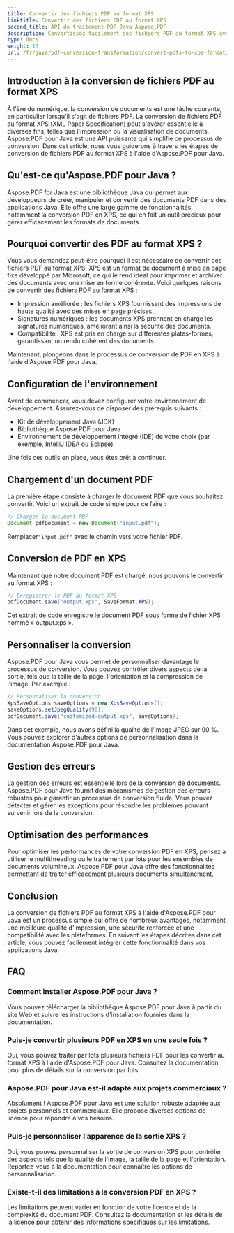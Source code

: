 ```yaml
---
title: Convertir des fichiers PDF au format XPS
linktitle: Convertir des fichiers PDF au format XPS
second_title: API de traitement PDF Java Aspose.PDF
description: Convertissez facilement des fichiers PDF au format XPS avec Aspose.PDF pour Java. Bénéficiez d'une impression, d'une sécurité et d'une compatibilité améliorées.
type: docs
weight: 13
url: /fr/java/pdf-conversion-transformation/convert-pdfs-to-xps-format/
---
```


## Introduction à la conversion de fichiers PDF au format XPS

À l'ère du numérique, la conversion de documents est une tâche courante, en particulier lorsqu'il s'agit de fichiers PDF. La conversion de fichiers PDF au format XPS (XML Paper Specification) peut s'avérer essentielle à diverses fins, telles que l'impression ou la visualisation de documents. Aspose.PDF pour Java est une API puissante qui simplifie ce processus de conversion. Dans cet article, nous vous guiderons à travers les étapes de conversion de fichiers PDF au format XPS à l'aide d'Aspose.PDF pour Java.

## Qu'est-ce qu'Aspose.PDF pour Java ?

Aspose.PDF for Java est une bibliothèque Java qui permet aux développeurs de créer, manipuler et convertir des documents PDF dans des applications Java. Elle offre une large gamme de fonctionnalités, notamment la conversion PDF en XPS, ce qui en fait un outil précieux pour gérer efficacement les formats de documents.

## Pourquoi convertir des PDF au format XPS ?

Vous vous demandez peut-être pourquoi il est nécessaire de convertir des fichiers PDF au format XPS. XPS est un format de document à mise en page fixe développé par Microsoft, ce qui le rend idéal pour imprimer et archiver des documents avec une mise en forme cohérente. Voici quelques raisons de convertir des fichiers PDF au format XPS :

- Impression améliorée : les fichiers XPS fournissent des impressions de haute qualité avec des mises en page précises.
- Signatures numériques : les documents XPS prennent en charge les signatures numériques, améliorant ainsi la sécurité des documents.
- Compatibilité : XPS est pris en charge sur différentes plates-formes, garantissant un rendu cohérent des documents.

Maintenant, plongeons dans le processus de conversion de PDF en XPS à l'aide d'Aspose.PDF pour Java.

## Configuration de l'environnement

Avant de commencer, vous devez configurer votre environnement de développement. Assurez-vous de disposer des prérequis suivants :

- Kit de développement Java (JDK)
- Bibliothèque Aspose.PDF pour Java
- Environnement de développement intégré (IDE) de votre choix (par exemple, IntelliJ IDEA ou Eclipse)

Une fois ces outils en place, vous êtes prêt à continuer.

## Chargement d'un document PDF

La première étape consiste à charger le document PDF que vous souhaitez convertir. Voici un extrait de code simple pour ce faire :

```java
// Charger le document PDF
Document pdfDocument = new Document("input.pdf");
```

 Remplacer`"input.pdf"` avec le chemin vers votre fichier PDF.

## Conversion de PDF en XPS

Maintenant que notre document PDF est chargé, nous pouvons le convertir au format XPS :

```java
// Enregistrer le PDF au format XPS
pdfDocument.save("output.xps", SaveFormat.XPS);
```

Cet extrait de code enregistre le document PDF sous forme de fichier XPS nommé « output.xps ».

## Personnaliser la conversion

Aspose.PDF pour Java vous permet de personnaliser davantage le processus de conversion. Vous pouvez contrôler divers aspects de la sortie, tels que la taille de la page, l'orientation et la compression de l'image. Par exemple :

```java
// Personnaliser la conversion
XpsSaveOptions saveOptions = new XpsSaveOptions();
saveOptions.setJpegQuality(90);
pdfDocument.save("customized-output.xps", saveOptions);
```

Dans cet exemple, nous avons défini la qualité de l'image JPEG sur 90 %. Vous pouvez explorer d'autres options de personnalisation dans la documentation Aspose.PDF pour Java.

## Gestion des erreurs

La gestion des erreurs est essentielle lors de la conversion de documents. Aspose.PDF pour Java fournit des mécanismes de gestion des erreurs robustes pour garantir un processus de conversion fluide. Vous pouvez détecter et gérer les exceptions pour résoudre les problèmes pouvant survenir lors de la conversion.

## Optimisation des performances

Pour optimiser les performances de votre conversion PDF en XPS, pensez à utiliser le multithreading ou le traitement par lots pour les ensembles de documents volumineux. Aspose.PDF pour Java offre des fonctionnalités permettant de traiter efficacement plusieurs documents simultanément.

## Conclusion

La conversion de fichiers PDF au format XPS à l'aide d'Aspose.PDF pour Java est un processus simple qui offre de nombreux avantages, notamment une meilleure qualité d'impression, une sécurité renforcée et une compatibilité avec les plateformes. En suivant les étapes décrites dans cet article, vous pouvez facilement intégrer cette fonctionnalité dans vos applications Java.

## FAQ

### Comment installer Aspose.PDF pour Java ?

Vous pouvez télécharger la bibliothèque Aspose.PDF pour Java à partir du site Web et suivre les instructions d'installation fournies dans la documentation.

### Puis-je convertir plusieurs PDF en XPS en une seule fois ?

Oui, vous pouvez traiter par lots plusieurs fichiers PDF pour les convertir au format XPS à l'aide d'Aspose.PDF pour Java. Consultez la documentation pour plus de détails sur la conversion par lots.

### Aspose.PDF pour Java est-il adapté aux projets commerciaux ?

Absolument ! Aspose.PDF pour Java est une solution robuste adaptée aux projets personnels et commerciaux. Elle propose diverses options de licence pour répondre à vos besoins.

### Puis-je personnaliser l’apparence de la sortie XPS ?

Oui, vous pouvez personnaliser la sortie de conversion XPS pour contrôler des aspects tels que la qualité de l'image, la taille de la page et l'orientation. Reportez-vous à la documentation pour connaître les options de personnalisation.

### Existe-t-il des limitations à la conversion PDF en XPS ?

Les limitations peuvent varier en fonction de votre licence et de la complexité du document PDF. Consultez la documentation et les détails de la licence pour obtenir des informations spécifiques sur les limitations.